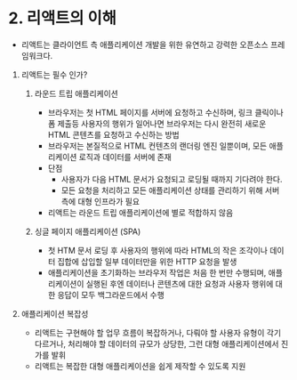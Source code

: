 # 2. 리액트의 이해
- 리액트는 클라이언트 측 애플리케이션 개발을 위한 유연하고 강력한 오픈소스 프레임워크다.
 
 1. 리액트는 필수 인가?
     1. 라운드 트립 애플리케이션
        - 브라우저는 첫 HTML 페이지를 서버에 요청하고 수신하며, 링크 클릭이나 폼 제출등 사용자의 행위가 일어나면 브라우저는 다시 완전히 새로운 HTML 콘텐츠를 요청하고 수신하는 방법
        - 브라우저는 본질적으로 HTML 컨텐츠의 랜더링 엔진 일뿐이며, 모든 애플리케이션 로직과 데이터를 서버에 존재
        - 단점
            - 사용자가 다음 HTML 문서가 요청되고 로딩될 때까지 기다려야 한다.
            - 모든 요청을 처리하고 모든 애플리케이션 상태를 관리하기 위해 서버 측에 대형 인프라가 필요
        - 리액트는 라운드 트립 애플리케이션에 별로 적합하지 않음
        
     2. 싱글 페이지 애플리케이션 (SPA)
        - 첫 HTM 문서 로딩 후 사용자의 행위에 따라 HTML의 작은 조각이나 데이터 집합에 삽입할 일부 데이터만을 위한 HTTP 요청을 발생
        - 애플리케이션을 초기화하는 브라우저 작업은 처음 한 번만 수행되며, 애플리케이션이 실행된 후엔 데이터나 콘텐츠에 대한 요청과 사용자 행위에 대한 응답이 모두 백그라운드에서 수행
        
 2. 애플리케이션 복잡성
    - 리액트는 구현해야 할 업무 흐름이 복잡하거나, 다뤄야 할 사용자 유형이 각기 다르거나, 처리해야 할 데이터의 규모가 상당한, 그런 대형 애플리케이션에서 진가를 발휘
    - 리액트는 복잡한 대형 애플리케이션을 쉽게 제작할 수 있도록 지원
    

